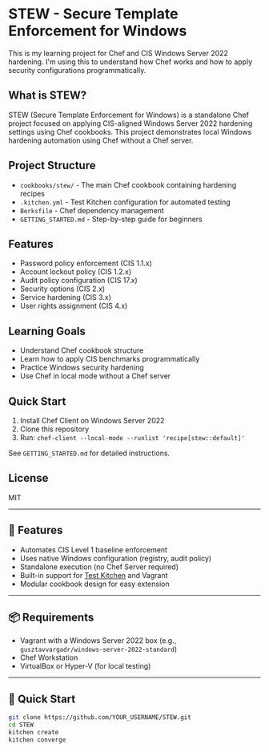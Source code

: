 # STEW - Secure Template Enforcement for Windows

This is my learning project for Chef and CIS Windows Server 2022 hardening. I'm using this to understand how Chef works and how to apply security configurations programmatically.

## What is STEW?

STEW (Secure Template Enforcement for Windows) is a standalone Chef project focused on applying CIS-aligned Windows Server 2022 hardening settings using Chef cookbooks. This project demonstrates local Windows hardening automation using Chef without a Chef server.

## Project Structure

- `cookbooks/stew/` - The main Chef cookbook containing hardening recipes
- `.kitchen.yml` - Test Kitchen configuration for automated testing
- `Berksfile` - Chef dependency management
- `GETTING_STARTED.md` - Step-by-step guide for beginners

## Features

- Password policy enforcement (CIS 1.1.x)
- Account lockout policy (CIS 1.2.x)
- Audit policy configuration (CIS 17.x)
- Security options (CIS 2.x)
- Service hardening (CIS 3.x)
- User rights assignment (CIS 4.x)

## Learning Goals

- Understand Chef cookbook structure
- Learn how to apply CIS benchmarks programmatically
- Practice Windows security hardening
- Use Chef in local mode without a Chef server

## Quick Start

1. Install Chef Client on Windows Server 2022
2. Clone this repository
3. Run: `chef-client --local-mode --runlist 'recipe[stew::default]'`

See `GETTING_STARTED.md` for detailed instructions.

## License

MIT

---

## 🔧 Features

- Automates CIS Level 1 baseline enforcement
- Uses native Windows configuration (registry, audit policy)
- Standalone execution (no Chef Server required)
- Built-in support for [Test Kitchen](https://kitchen.ci/) and Vagrant
- Modular cookbook design for easy extension

---

## 📦 Requirements

- Vagrant with a Windows Server 2022 box (e.g., `gusztavvargadr/windows-server-2022-standard`)
- Chef Workstation
- VirtualBox or Hyper-V (for local testing)

---

## 🚀 Quick Start

```bash
git clone https://github.com/YOUR_USERNAME/STEW.git
cd STEW
kitchen create
kitchen converge
